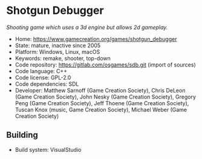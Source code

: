 # Shotgun Debugger

_Shooting game which uses a 3d engine but allows 2d gameplay._

- Home: https://www.gamecreation.org/games/shotgun_debugger
- State: mature, inactive since 2005
- Platform: Windows, Linux, macOS
- Keywords: remake, shooter, top-down
- Code repository: https://gitlab.com/osgames/sdb.git (import of sources)
- Code language: C++
- Code license: GPL-2.0
- Code dependencies: SDL
- Developer: Matthew Sarnoff (Game Creation Society), Chris DeLeon (Game Creation Society), John Nesky (Game Creation Society), Gregory Peng (Game Creation Society), Jeff Thoene (Game Creation Society), Tuscan Knox (music, Game Creation Society), Michael Weber (Game Creation Society)

## Building

- Build system: VisualStudio
